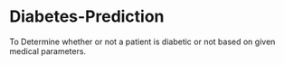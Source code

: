 # Diabetes-Prediction
To Determine whether or not a patient is diabetic or not based on given medical parameters.

